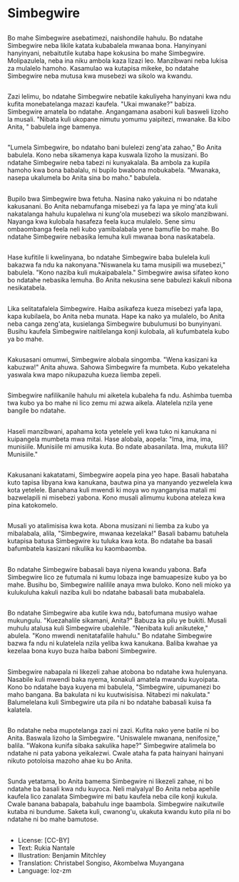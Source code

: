 # Simbegwire

##
Bo mahe Simbegwire asebatimezi, naishondile hahulu. Bo ndatahe Simbegwire neba likile katata kubabalela mwanaa bona. Hanyinyani hanyinyani, nebaitutile kutaba hape kokusina bo mahe Simbegwire. Molipazulela, neba ina niku ambola kaza lizazi leo. Manzibwani neba lukisa za mulalelo hamoho. Kasamulao wa kutapisa mikeke, bo ndatahe Simbegwire neba mutusa kwa musebezi wa sikolo wa kwandu.

##
Zazi lelimu, bo ndatahe Simbegwire nebatile kakuliyeha hanyinyani kwa ndu kufita monebatelanga mazazi kaufela. "Ukai mwanake?" babiza. Simbegwire amatela bo ndatahe. Angangamana asaboni kuli basweli lizoho la musali. "Nibata kuli ukopane nimutu yomumu yaipitezi, mwanake. Ba kibo Anita, " babulela inge bamenya.

##
"Lumela Simbegwire, bo ndataho bani bulelezi zeng'ata zahao," Bo Anita babulela. Kono neba sikamenya kapa kuswala lizoho la musizani. Bo ndatahe Simbegwire neba tabezi ni kunyakalala. Ba ambola za kupila hamoho kwa bona babalalu, ni bupilo bwabona mobukabela. "Mwanaka, nasepa ukalumela bo Anita sina bo maho." babulela.

##
Bupilo bwa Simbegwire bwa fetuha. Nasina nako yakuina ni bo ndatahe kakusanani. Bo Anita nebamufanga misebezi ya fa lapa ye ming'ata kuli nakatalanga hahulu kupalelwa ni kung'ola musebezi wa sikolo manzibwani. Nayanga kwa kulobala hasafeza feela kuca mulalelo. Sene simu ombaombanga feela neli kubo yamibalabala yene bamufile bo mahe. Bo ndatahe Simbegwire nebasika lemuha kuli mwanaa bona nasikatabela.

##
Hase kufitile li kwelinyana, bo ndatahe Simbegwire baba bulelela kuli bakazwa fa ndu ka nakonyana."Niswanela ku tama musipili wa musebezi," babulela. "Kono naziba kuli mukaipabalela." Simbegwire awisa sifateo kono bo ndatahe nebasika lemuha. Bo Anita nekusina sene babulezi kakuli nibona nesikatabela.

##
Lika selitatafalela Simbegwire. Haiba asikafeza kueza misebezi yafa lapa, kapa kubilaela, bo Anita neba munata. Hape ka nako ya mulalelo, bo Anita neba canga zeng'ata, kusielanga Simbegwire bubulumusi bo bunyinyani. Busihu kaufela Simbegwire naitilelanga konji kulobala, ali kufumbatela kubo ya bo mahe.

##
Kakusasani omumwi, Simbegwire alobala singomba. "Wena kasizani ka kabuzwa!" Anita ahuwa. Sahowa Simbegwire fa mumbeta. Kubo yekateleha yaswala kwa mapo nikupazuha kueza liemba zepeli.

##
Simbegwire nafilikanile hahulu mi aiketela kubaleha fa ndu. Ashimba tuemba twa kubo ya bo mahe ni lico zemu mi azwa aikela. Alatelela nzila yene bangile bo ndatahe.

##
Haseli manzibwani, apahama kota yetelele yeli kwa tuko ni kanukana ni kuipangela mumbeta mwa mitai. Hase alobala, aopela: "Ima, ima, ima, munisiile. Munisiile mi amusika kuta. Bo ndate abasanilata. Ima, mukuta lili? Munisiile."

##
Kakusanani kakatatami, Simbegwire aopela pina yeo hape. Basali habataha kuto tapisa libyana kwa kanukana, bautwa pina ya manyando yezwelela kwa kota yetelele. Banahana kuli mwendi ki moya wo nyanganyisa matali mi bazwelapili ni misebezi yabona. Kono musali alimumu kubona ateleza kwa pina katokomelo.

##
Musali yo atalimisisa kwa kota. Abona musizani ni liemba za kubo ya mibalabala, alila, "Simbegwire, mwanaa kezelaka!" Basali babamu batuhela kutapisa batusa Simbegwire ku tuluka kwa kota. Bo ndatahe ba basali bafumbatela kasizani nikulika ku kaombaomba.

##
Bo ndatahe Simbegwire babasali baya niyena kwandu yabona. Bafa Simbegwire lico ze futumala ni kumu lobaza inge bamuapesize kubo ya bo mahe. Busihu bo, Simbegwire nalilile anaya mwa buloko. Kono neli mioko ya kulukuluha kakuli naziba kuli bo ndatahe babasali bata mubabalela.

##
Bo ndatahe Simbegwire aba kutile kwa ndu, batofumana musiyo wahae mukungulu. "Kuezahalile sikamani, Anita?" Babuza ka pilu ye bukiti. Musali muhulu atalusa kuli Simbegwire ubalehile. "Nenibata kuli anikuteke," abulela. "Kono mwendi nenitatafalile hahulu." Bo ndatahe Simbegwire bazwa fa ndu ni kulatelela nzila yeliba kwa kanukana. Baliba kwahae ya kezelaa bona kuyo buza haiba baboni Simbegwire.

##
Simbegwire nabapala ni likezeli zahae atobona bo ndatahe kwa hulenyana. Nasabile kuli mwendi baka nyema, konakuli amatela mwandu kuyoipata. Kono bo ndatahe baya kuyena mi babulela, "Simbegwire, uipumanezi bo maho bangana. Ba bakulata ni ku kuutwisisisa. Nitabezi mi nakulata." Balumelelana kuli Simbegwire uta pila ni bo ndatahe babasali kuisa fa kalatela.

##
Bo ndatahe neba mupotelanga zazi ni zazi. Kufita nako yene batile ni bo Anita. Baswala lizoho la Simbegwire. "Uniswalele mwanana, nenifosize," balila. "Wakona kunifa sibaka sakulika hape?" Simbegwire atalimela bo ndatahe ni pata yabona yeikalezwi. Cwale ataha fa pata hainyani hainyani nikuto potoloisa mazoho ahae ku bo Anita.

##
Sunda yetatama, bo Anita bamema Simbegwire ni likezeli zahae, ni bo ndatahe ba basali kwa ndu kuyoca. Neli malyalya! Bo Anita neba apehile kaufela lico zanalata Simbegwire mi batu kaufela neba cile konji kukula. Cwale banana babapala, babahulu inge baambola. Simbegwire naikutwile kutaba ni bundume. Saketa kuli, cwanong'u, ukakuta kwandu kuto pila ni bo ndatahe ni bo mahe bamutose.

##
* License: [CC-BY]
* Text: Rukia Nantale
* Illustration: Benjamin Mitchley
* Translation: Christabel Songiso, Akombelwa Muyangana
* Language: loz-zm
